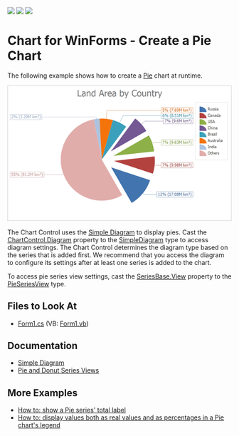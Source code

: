 <!-- default badges list -->
![](https://img.shields.io/endpoint?url=https://codecentral.devexpress.com/api/v1/VersionRange/128573550/19.1.4%2B)
[![](https://img.shields.io/badge/Open_in_DevExpress_Support_Center-FF7200?style=flat-square&logo=DevExpress&logoColor=white)](https://supportcenter.devexpress.com/ticket/details/E1189)
[![](https://img.shields.io/badge/📖_How_to_use_DevExpress_Examples-e9f6fc?style=flat-square)](https://docs.devexpress.com/GeneralInformation/403183)
<!-- default badges end -->

# Chart for WinForms - Create a Pie Chart

The following example shows how to create a [Pie](https://docs.devexpress.com/WindowsForms/2978/controls-and-libraries/chart-control/series-views/2d-series-views/pie-and-donut-series-views/pie-chart) chart at runtime.

![Resulting chart](Images/resulting-chart.png)

The Chart Control uses the [Simple Diagram](https://docs.devexpress.com/WindowsForms/5906/controls-and-libraries/chart-control/diagram/simple-diagram?p=netframework) to display pies. Cast the [ChartControl.Diagram](https://docs.devexpress.com/WindowsForms/DevExpress.XtraCharts.ChartControl.Diagram?p=netframework) property to the [SimpleDiagram](https://docs.devexpress.com/CoreLibraries/DevExpress.XtraCharts.SimpleDiagram?p=netframework) type to access diagram settings. The Chart Control determines the diagram type based on the series that is added first. We recommend that you access the diagram to configure its settings after at least one series is added to the chart. 

To access pie series view settings, cast the [SeriesBase.View](https://docs.devexpress.com/CoreLibraries/DevExpress.XtraCharts.SeriesBase.View) property to the [PieSeriesView](https://docs.devexpress.com/CoreLibraries/DevExpress.XtraCharts.PieSeriesView?p=netframework) type.

## Files to Look At

* [Form1.cs](./CS/Series_PieChart/Form1.cs) (VB: [Form1.vb](./VB/Series_PieChart/Form1.vb))

## Documentation

* [Simple Diagram](https://docs.devexpress.com/WindowsForms/5906/controls-and-libraries/chart-control/diagram/simple-diagram)
* [Pie and Donut Series Views](https://docs.devexpress.com/WindowsForms/2967/controls-and-libraries/chart-control/series-views/2d-series-views/pie-and-donut-series-views)

## More Examples

* [How to: show a Pie series' total label](https://github.com/DevExpress-Examples/how-to-show-a-pie-series-total-label-t556267)
* [How to: display values both as real values and as percentages in a Pie chart's legend](https://github.com/DevExpress-Examples/how-to-display-values-both-as-real-values-and-as-percentages-in-a-pie-charts-legend-e1411)